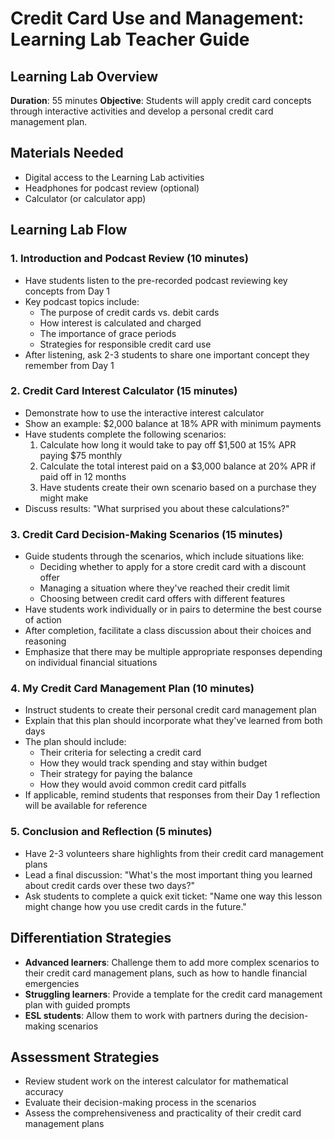 # Credit Card Use and Management: Learning Lab Teacher Guide

## Learning Lab Overview

**Duration**: 55 minutes
**Objective**: Students will apply credit card concepts through interactive activities and develop a personal credit card management plan.

## Materials Needed

- Digital access to the Learning Lab activities
- Headphones for podcast review (optional)
- Calculator (or calculator app)

## Learning Lab Flow

### 1. Introduction and Podcast Review (10 minutes)

- Have students listen to the pre-recorded podcast reviewing key concepts from Day 1
- Key podcast topics include:
  - The purpose of credit cards vs. debit cards
  - How interest is calculated and charged
  - The importance of grace periods
  - Strategies for responsible credit card use
- After listening, ask 2-3 students to share one important concept they remember from Day 1

### 2. Credit Card Interest Calculator (15 minutes)

- Demonstrate how to use the interactive interest calculator
- Show an example: $2,000 balance at 18% APR with minimum payments
- Have students complete the following scenarios:
  1. Calculate how long it would take to pay off $1,500 at 15% APR paying $75 monthly
  2. Calculate the total interest paid on a $3,000 balance at 20% APR if paid off in 12 months
  3. Have students create their own scenario based on a purchase they might make
- Discuss results: "What surprised you about these calculations?"

### 3. Credit Card Decision-Making Scenarios (15 minutes)

- Guide students through the scenarios, which include situations like:
  - Deciding whether to apply for a store credit card with a discount offer
  - Managing a situation where they've reached their credit limit
  - Choosing between credit card offers with different features
- Have students work individually or in pairs to determine the best course of action
- After completion, facilitate a class discussion about their choices and reasoning
- Emphasize that there may be multiple appropriate responses depending on individual financial situations

### 4. My Credit Card Management Plan (10 minutes)

- Instruct students to create their personal credit card management plan
- Explain that this plan should incorporate what they've learned from both days
- The plan should include:
  - Their criteria for selecting a credit card
  - How they would track spending and stay within budget
  - Their strategy for paying the balance
  - How they would avoid common credit card pitfalls
- If applicable, remind students that responses from their Day 1 reflection will be available for reference

### 5. Conclusion and Reflection (5 minutes)

- Have 2-3 volunteers share highlights from their credit card management plans
- Lead a final discussion: "What's the most important thing you learned about credit cards over these two days?"
- Ask students to complete a quick exit ticket: "Name one way this lesson might change how you use credit cards in the future."

## Differentiation Strategies

- **Advanced learners**: Challenge them to add more complex scenarios to their credit card management plans, such as how to handle financial emergencies
- **Struggling learners**: Provide a template for the credit card management plan with guided prompts
- **ESL students**: Allow them to work with partners during the decision-making scenarios

## Assessment Strategies

- Review student work on the interest calculator for mathematical accuracy
- Evaluate their decision-making process in the scenarios
- Assess the comprehensiveness and practicality of their credit card management plans